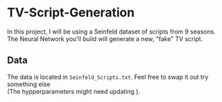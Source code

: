 # TV-Script-Generation
In this project, I will be using a Seinfeld dataset of scripts from 9 seasons. The Neural Network you'll build will generate a new, "fake" TV script.

## Data
The data is located in `Seinfeld_Scripts.txt`. Feel free to swap it out try something else  
(The hypperparameters might need updating ).

